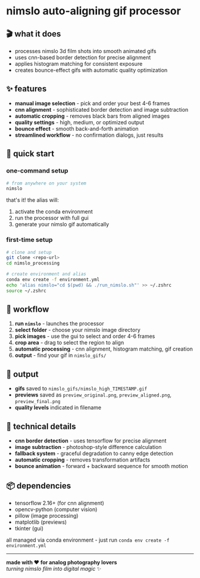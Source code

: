 # nimslo auto-aligning gif processor

## 🎬 what it does
- processes nimslo 3d film shots into smooth animated gifs
- uses cnn-based border detection for precise alignment
- applies histogram matching for consistent exposure
- creates bounce-effect gifs with automatic quality optimization

## ✨ features
- **manual image selection** - pick and order your best 4-6 frames
- **cnn alignment** - sophisticated border detection and image subtraction
- **automatic cropping** - removes black bars from aligned images
- **quality settings** - high, medium, or optimized output
- **bounce effect** - smooth back-and-forth animation
- **streamlined workflow** - no confirmation dialogs, just results

## 🚀 quick start

### one-command setup
```bash
# from anywhere on your system
nimslo
```

that's it! the alias will:
1. activate the conda environment
2. run the processor with full gui
3. generate your nimslo gif automatically

### first-time setup
```bash
# clone and setup
git clone <repo-url>
cd nimslo_processing

# create environment and alias
conda env create -f environment.yml
echo 'alias nimslo="cd $(pwd) && ./run_nimslo.sh"' >> ~/.zshrc
source ~/.zshrc
```

## 🎯 workflow
1. **run `nimslo`** - launches the processor
2. **select folder** - choose your nimslo image directory
3. **pick images** - use the gui to select and order 4-6 frames
4. **crop area** - drag to select the region to align
5. **automatic processing** - cnn alignment, histogram matching, gif creation
6. **output** - find your gif in `nimslo_gifs/`

## 📁 output
- **gifs** saved to `nimslo_gifs/nimslo_high_TIMESTAMP.gif`
- **previews** saved as `preview_original.png`, `preview_aligned.png`, `preview_final.png`
- **quality levels** indicated in filename

## 🔧 technical details
- **cnn border detection** - uses tensorflow for precise alignment
- **image subtraction** - photoshop-style difference calculation
- **fallback system** - graceful degradation to canny edge detection
- **automatic cropping** - removes transformation artifacts
- **bounce animation** - forward + backward sequence for smooth motion

## 📦 dependencies
- tensorflow 2.16+ (for cnn alignment)
- opencv-python (computer vision)
- pillow (image processing)
- matplotlib (previews)
- tkinter (gui)

all managed via conda environment - just run `conda env create -f environment.yml`

---

**made with ❤️  for analog photography lovers**  
*turning nimslo film into digital magic* ✨